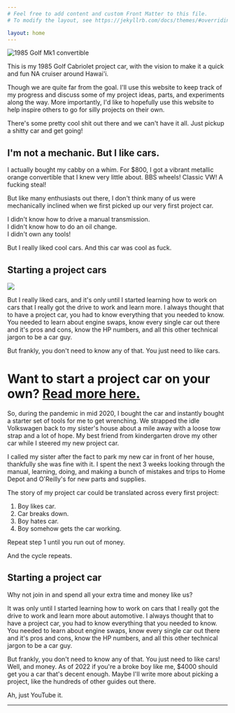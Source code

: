 ```yaml
---
# Feel free to add content and custom Front Matter to this file.
# To modify the layout, see https://jekyllrb.com/docs/themes/#overriding-theme-defaults

layout: home
---
```

![1985 Golf Mk1 convertible](/assets/img/cab.jpg)
<br>

This is my 1985 Golf Cabriolet project car, with the vision to make it a quick and fun NA cruiser around Hawai'i.

Though we are quite far from the goal. I'll use this website to keep track of my progress and discuss some of my project ideas, parts, and experiments along the way. More importantly, I'd like to hopefully use this website to help inspire others to go for silly projects on their own.

There's some pretty cool shit out there and we can't have it all. Just pickup a shitty car and get going!

## I'm not a mechanic. But I like cars.

I actually bought my cabby on a whim. For $800, I got a vibrant metallic orange convertible that I knew very little about. BBS wheels! Classic VW! A fucking steal!

But like many enthusiasts out there, I don't think many of us were mechanically inclined when we first picked up our very first project car.

I didn't know how to drive a manual transmission. <br>
I didn't know how to do an oil change. <br>
I didn't own any tools!

But I really liked cool cars. And this car was cool as fuck.

## Starting a project cars
![](/assets/img/face.jpg)<br>

But I really liked cars, and it's only until I started learning how to work on cars that I really got the drive to work and learn more. I always thought that to have a project car, you had to know everything that you needed to know. You needed to learn about engine swaps, know every single car out there and it's pros and cons, know the HP numbers, and all this other technical jargon to be a car guy.

But frankly, you don't need to know any of that. You just need to like cars.

Want to start a project car on your own? [Read more here.](/_posts/2022-01-31-firstprojectcar.md)
=======
So, during the pandemic in mid 2020, I bought the car and instantly bought a starter set of tools for me to get wrenching. We strapped the idle Volkswagen back to my sister's house about a mile away with a loose tow strap and a lot of hope. My best friend from kindergarten drove my other car while I steered my new project car.

I called my sister after the fact to park my new car in front of her house, thankfully she was fine with it. I spent the next 3 weeks looking through the manual, learning, doing, and making a bunch of mistakes and trips to Home Depot and O'Reilly's for new parts and supplies.

The story of my project car could be translated across every first project:

1. Boy likes car.
2. Car breaks down.
3. Boy hates car.
4. Boy somehow gets the car working.

Repeat step 1 until you run out of money.

And the cycle repeats.

## Starting a project car

Why not join in and spend all your extra time and money like us?

It was only until I started learning how to work on cars that I really got the drive to work and learn more about automotive. I always thought that to have a project car, you had to know everything that you needed to know. You needed to learn about engine swaps, know every single car out there and it's pros and cons, know the HP numbers, and all this other technical jargon to be a car guy.

But frankly, you don't need to know any of that. You just need to like cars! Well, and money. As of 2022 if you're a broke boy like me, $4000 should get you a car that's decent enough. Maybe I'll write more about picking a project, like the hundreds of other guides out there.

Ah, just YouTube it.


<!--- Want to start a project car on your own?  [Read more here.](/_posts/2022-01-31-firstprojectcar.md)
-->
<hr>

